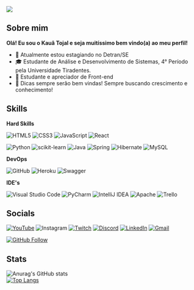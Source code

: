 ![](https://komarev.com/ghpvc/?username=kauatojal&color=006bed)

## Sobre mim

**Olá! Eu sou o Kauâ Tojal e seja muitíssimo bem vindo(a) ao meu perfil!**


- 🔭 Atualmente estou estagiando no Detran/SE
- 🎓 Estudante de Análise e Desenvolvimento de Sistemas, 4° Período pela Universidade Tiradentes.
- 🌱 Estudante e apreciador de Front-end
- 🤔 Dicas sempre serâo bem vindas! Sempre buscando crescimento e conhecimento!

## Skills

**Hard Skills**

![HTML5](https://img.shields.io/badge/html5-%23E34F26.svg?style=for-the-badge&logo=html5&logoColor=white)
![CSS3](https://img.shields.io/badge/css3-%231572B6.svg?style=for-the-badge&logo=css3&logoColor=white)
![JavaScript](https://img.shields.io/badge/javascript-%23323330.svg?style=for-the-badge&logo=javascript&logoColor=%23F7DF1E)
![React](https://img.shields.io/badge/react-%2320232a.svg?style=for-the-badge&logo=react&logoColor=%2361DAFB)

![Python](https://img.shields.io/badge/python-3670A0?style=for-the-badge&logo=python&logoColor=ffdd54)
![scikit-learn](https://img.shields.io/badge/scikit--learn-%23F7931E.svg?style=for-the-badge&logo=scikit-learn&logoColor=white)
![Java](https://img.shields.io/badge/java-%23ED8B00.svg?style=for-the-badge&logo=openjdk&logoColor=white)
![Spring](https://img.shields.io/badge/spring-%236DB33F.svg?style=for-the-badge&logo=spring&logoColor=white)
![Hibernate](https://img.shields.io/badge/Hibernate-59666C?style=for-the-badge&logo=Hibernate&logoColor=white)
![MySQL](https://img.shields.io/badge/mysql-4479A1.svg?style=for-the-badge&logo=mysql&logoColor=white)

**DevOps**

![GitHub](https://img.shields.io/badge/github-%23121011.svg?style=for-the-badge&logo=github&logoColor=white)
![Heroku](https://img.shields.io/badge/heroku-%23430098.svg?style=for-the-badge&logo=heroku&logoColor=white)
![Swagger](https://img.shields.io/badge/-Swagger-%23Clojure?style=for-the-badge&logo=swagger&logoColor=white)

**IDE's**

![Visual Studio Code](https://img.shields.io/badge/Visual%20Studio%20Code-0078d7.svg?style=for-the-badge&logo=visual-studio-code&logoColor=white)
![PyCharm](https://img.shields.io/badge/pycharm-143?style=for-the-badge&logo=pycharm&logoColor=black&color=black&labelColor=green)
![IntelliJ IDEA](https://img.shields.io/badge/IntelliJIDEA-000000.svg?style=for-the-badge&logo=intellij-idea&logoColor=white)
![Apache](https://img.shields.io/badge/apache-%23D42029.svg?style=for-the-badge&logo=apache&logoColor=white)
![Trello](https://img.shields.io/badge/Trello-%23026AA7.svg?style=for-the-badge&logo=Trello&logoColor=white)

## Socials

[![YouTube](https://img.shields.io/badge/YouTube-%23FF0000.svg?style=for-the-badge&logo=YouTube&logoColor=white)](https://www.youtube.com/@KluTzFPS)
![Instagram](https://img.shields.io/badge/Instagram-%23E4405F.svg?style=for-the-badge&logo=Instagram&logoColor=white)
[![Twitch](https://img.shields.io/badge/Twitch-9347FF?style=for-the-badge&logo=twitch&logoColor=white)](https://www.twitch.tv/klutzt)
[![Discord](https://img.shields.io/badge/Discord-%235865F2.svg?style=for-the-badge&logo=discord&logoColor=white)](https://discord.gg/dzzCuBUwbX)
[![LinkedIn](https://img.shields.io/badge/Kauã%20Tojal-%230077B5.svg?style=for-the-badge&logo=linkedin&logoColor=white)](https://www.linkedin.com/in/kauã-tojal-702a98299/)
[![Gmail](https://img.shields.io/badge/Gmail-D14836?style=for-the-badge&logo=gmail&logoColor=white)](mailto:kauatojal0@gmail.com)

[![GitHub Follow](https://img.shields.io/github/followers/kauatojal?label=Follow&style=social)](https://github.com/kauatojal)

## Stats

![Anurag's GitHub stats](https://github-readme-stats.vercel.app/api?username=kauatojal&show_icons=true&theme=synthwave)    
[![Top Langs](https://github-readme-stats.vercel.app/api/top-langs/?username=kauatojal&layout=donut)](https://github.com/kauatojal/github-readme-stats)
